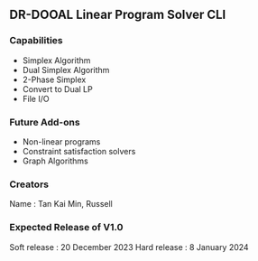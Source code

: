## DR-DOOAL Linear Program Solver CLI

### Capabilities
- Simplex Algorithm
- Dual Simplex Algorithm
- 2-Phase Simplex
- Convert to Dual LP
- File I/O

### Future Add-ons
- Non-linear programs
- Constraint satisfaction solvers
- Graph Algorithms

### Creators
Name : Tan Kai Min, Russell

### Expected Release of V1.0
Soft release : 20 December 2023
Hard release : 8 January 2024